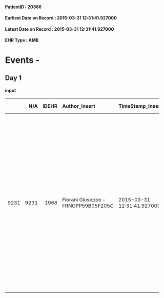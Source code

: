 
#### PatientID : 20366
#### Earliest Date on Record : 2015-03-31 12:31:41.927000
#### Latest Date on Record : 2015-03-31 12:31:41.927000
#### EHR Type : AMB

# Events - 

## Day 1

#### input
|      |    N/A |   IDEHR | Author_Insert                       | TimeStamp_Insert           | EHRType   |   PatientID |   IDDigitalSignDocument | persone_vicine   |   Unnamed: 0_x.1 |   IDANAMNESI_SOCIALE | Patient   | FamigliaAltro   | Paziente_T   | FamigliaAltro_T   |   Non_Rilevabile_x.1 | Note_Non_Rilevabile_x.1   | opt_Problemi   | Note_I                                                                                                                                                                                                                                                                                                                                                                                                              | ds_note_timori                                                                                                                                                                                                                                                                                                                                                                                           | chk_contr_sintomi   | chk_competenza                                 | opt_paziente_a      | opt_famiglia_a   | opt_adeguatezza   | opt_paziente_solo   | opt_presente_assente   | Caregiver_principale                 | opt_necessario   | opt_risorse_ec   | opt_paziente_psi   | opt_Ins_vol   | opt_inv_civile   | Needs     | Domestic partnership   | opt_disponibilita_f   | opt_famiglia_psi   | opt_disponibilit_paz   |
|-----:|-------:|--------:|:------------------------------------|:---------------------------|:----------|------------:|------------------------:|:-----------------|-----------------:|---------------------:|:----------|:----------------|:-------------|:------------------|---------------------:|:--------------------------|:---------------|:--------------------------------------------------------------------------------------------------------------------------------------------------------------------------------------------------------------------------------------------------------------------------------------------------------------------------------------------------------------------------------------------------------------------|:---------------------------------------------------------------------------------------------------------------------------------------------------------------------------------------------------------------------------------------------------------------------------------------------------------------------------------------------------------------------------------------------------------|:--------------------|:-----------------------------------------------|:--------------------|:-----------------|:------------------|:--------------------|:-----------------------|:-------------------------------------|:-----------------|:-----------------|:-------------------|:--------------|:-----------------|:----------|:-----------------------|:----------------------|:-------------------|:-----------------------|
| 9231 |   9231 |    1968 | Fiorani Giuseppe - FRNGPP59B05F205C | 2015-03-31 12:31:41.927000 | AMB       |       20366 |                   43837 | N/A              |              746 |                  463 | Si#1      | Si#1            | No#0         | Si#1              |                    0 | NR                        | Si#1           | Il pz non ha cognizione di malattia oncologica e della sua gravit√† (sa di avere il fegato molto malato per la patologia d'esordio-cirrosi epatica-);pensa di riuscire a stare meglio .I figli sono al corrente della gravit√† e dell'assenza di margini di trattamento terapeutico.Il figlio Pierguglielmo,√® preoccupato per la ricaduta sulla mamma,la quale √® stata definita fragile sotto il profilo emotivo. | I timori del figlio sono correlati alla capacit√† assistenziale del caregiver,a suo parere in grossa difficolt√† di accettazione della malattia.Al colloquio con la dott.ssa Florian,consulente palliativista dell'hospice di Abbiategrasso,i figli ,messi di fronte alla scelta tra un trasferimento in hospice ed un servizio di CP domiciliari,hanno scelto quest'ultimo,pur con paure e perplessit√† | controllo sintomi#0 | competenza/capacit√† assistenziale caregiver#0 | Sovradimensionate#0 | Congruenti#1     | Da valutare#2     | No#0                | Presente#1             | La moglie per la gestione quotidiana | Si#1             | Adeguate#1       | No#0               | No#0          | No#0             | Clinici#0 | Coniuge/Convivente#0   | Si#1                  | S√¨#1              | No#0                   |


